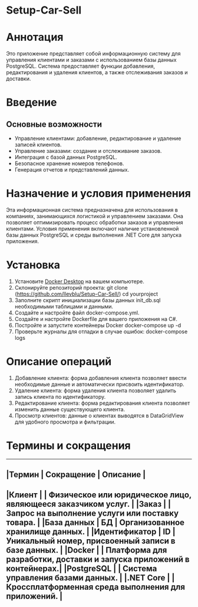 # Setup-Car-Sell
# Аннотация
Это приложение представляет собой информационную систему для управления клиентами и заказами с использованием базы данных PostgreSQL. Система предоставляет функции добавления, редактирования и удаления клиентов, а также отслеживания заказов и доставки.

# Введение
## Основные возможности
- Управление клиентами: добавление, редактирование и удаление записей клиентов.
- Управление заказами: создание и отслеживание заказов.
- Интеграция с базой данных PostgreSQL.
- Безопасное хранение номеров телефонов.
- Генерация отчетов и представлений данных.

# Назначение и условия применения
Эта информационная система предназначена для использования в компаниях, занимающихся логистикой и управлением заказами. Она позволяет оптимизировать процесс обработки заказов и управления клиентами. Условия применения включают наличие установленной базы данных PostgreSQL и среды выполнения .NET Core для запуска приложения.

# Установка
1. Установите [Docker Desktop](https://www.docker.com/products/docker-desktop) на вашем компьютере.
2. Склонируйте репозиторий проекта:
   git clone (https://github.com/llevblu/Setup-Car-Sell/)
   cd yourproject
3. Заполните скрипт инициализации базы данных init_db.sql необходимыми таблицами и данными.
4. Создайте и настройте файл docker-compose.yml.
5. Создайте и настройте Dockerfile для вашего приложения на C#.
6. Постройте и запустите контейнеры Docker
   docker-compose up -d
7. Проверьте журналы для отладки в случае ошибок:
   docker-compose logs

# Описание операций
1. Добавление клиента: форма добавления клиента позволяет ввести необходимые данные и автоматически присвоить идентификатор.
2. Удаление клиента: форма удаления клиента позволяет удалить запись клиента по идентификатору.
3. Редактирование клиента: форма редактирования клиента позволяет изменить данные существующего клиента.
4. Просмотр клиентов: данные о клиентах выводятся в DataGridView для удобного просмотра и фильтрации.

# Термины и сокращения
-----------------------------------------------------------------------------------------------------------------------
|Термин	                | Сокращение          |	Описание                                                              |
-----------------------------------------------------------------------------------------------------------------------
|Клиент		              |                     | Физическое или юридическое лицо, являющееся заказчиком услуг.         |
|Заказ		              |                     | Запрос на выполнение услуги или поставку товара.                      |
|База данных	          | БД	                | Организованное хранилище данных.                                      |
|Идентификатор	        | ID	                | Уникальный номер, присвоенный записи в базе данных.                   |
|Docker		              |                     | Платформа для разработки, доставки и запуска приложений в контейнерах.|
|PostgreSQL		          |                     | Система управления базами данных.                                     |
|.NET Core		          |                     | Кроссплатформенная среда выполнения для приложений.                   |
-----------------------------------------------------------------------------------------------------------------------
